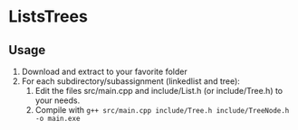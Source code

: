 # ListsTrees

## Usage

1. Download and extract to your favorite folder
2. For each subdirectory/subassignment (linkedlist and tree):
   1. Edit the files src/main.cpp and include/List.h (or include/Tree.h) to your needs.
   2. Compile with `g++ src/main.cpp include/Tree.h include/TreeNode.h -o main.exe`
